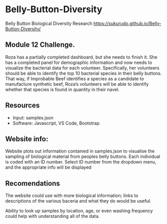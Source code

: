# Belly-Button-Diversity
Belly Button Biological Diversity Research
https://sukurudo.github.io/Belly-Button-Diversity/

## Module 12 Challenge.
Roza has a partially completed dashboard, but she needs to finish it. She has a completed panel for demographic information and now needs to visualize the bacterial data for each volunteer. Specifically, her volunteers should be able to identify the top 10 bacterial species in their belly buttons. That way, if Improbable Beef identifies a species as a candidate to manufacture synthetic beef, Roza’s volunteers will be able to identify whether that species is found in quantity in their navel.

## Resources
- Input: samples.json
- Software: Javascript, VS Code,  Bootstrap

## Website info:
Website plots out information contained in samples.json to visualise the sampling of biological material from peoples belly buttons. Each individual is coded with an ID number. Select ID number from the dropdown menu, and the appropriate info will be displayed


## Recomendations
The website could use with more biological information; links to descriptions of the various baceria and what they do would be useful.

Ability to look up samples by location, age, or even washing frequency could help with understanding all of the data.
